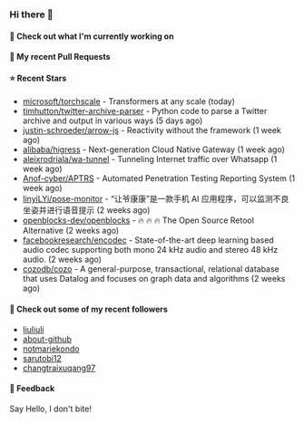### Hi there 👋

#### 👷 Check out what I'm currently working on

#### 🔨 My recent Pull Requests


#### ⭐ Recent Stars

- [microsoft/torchscale](https://github.com/microsoft/torchscale) - Transformers at any scale (today)
- [timhutton/twitter-archive-parser](https://github.com/timhutton/twitter-archive-parser) - Python code to parse a Twitter archive and output in various ways (5 days ago)
- [justin-schroeder/arrow-js](https://github.com/justin-schroeder/arrow-js) - Reactivity without the framework (1 week ago)
- [alibaba/higress](https://github.com/alibaba/higress) - Next-generation Cloud Native Gateway (1 week ago)
- [aleixrodriala/wa-tunnel](https://github.com/aleixrodriala/wa-tunnel) - Tunneling Internet traffic over Whatsapp (1 week ago)
- [Anof-cyber/APTRS](https://github.com/Anof-cyber/APTRS) - Automated Penetration Testing Reporting System (1 week ago)
- [linyiLYi/pose-monitor](https://github.com/linyiLYi/pose-monitor) - “让爷康康”是一款手机 AI 应用程序，可以监测不良坐姿并进行语音提示 (2 weeks ago)
- [openblocks-dev/openblocks](https://github.com/openblocks-dev/openblocks) - 🔥 🔥 🔥 The Open Source Retool Alternative (2 weeks ago)
- [facebookresearch/encodec](https://github.com/facebookresearch/encodec) - State-of-the-art deep learning based audio codec supporting both mono 24 kHz audio and stereo 48 kHz audio. (2 weeks ago)
- [cozodb/cozo](https://github.com/cozodb/cozo) - A general-purpose, transactional, relational database that uses Datalog and focuses on graph data and algorithms (2 weeks ago)

#### 👯 Check out some of my recent followers

- [liuliuli](https://github.com/liuliuli)
- [about-github](https://github.com/about-github)
- [notmariekondo](https://github.com/notmariekondo)
- [sarutobi12](https://github.com/sarutobi12)
- [changtraixuqang97](https://github.com/changtraixuqang97)

#### 💬 Feedback

Say Hello, I don't bite!